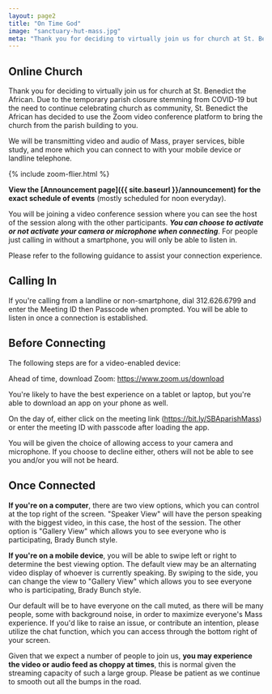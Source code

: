 ```yaml
---
layout: page2
title: "On Time God"
image: "sanctuary-hut-mass.jpg"
meta: "Thank you for deciding to virtually join us for church at St. Benedict the African. Due to the temporary parish closure stemming from COVID-19 but the need to continue celebrating church as community, St. Benedict the African has decided to use the Zoom video conference platform to bring the church from the parish building to you."
---
```

## Online Church

Thank you for deciding to virtually join us for church at St. Benedict the African. Due to the temporary parish closure stemming from COVID-19 but the need to continue celebrating church as community, St. Benedict the African has decided to use the Zoom video conference platform to bring the church from the parish building to you.

We will be transmitting video and audio of Mass, prayer services, bible study, and more which you can connect to with your mobile device or landline telephone.

{% include zoom-flier.html %}

**View the [Announcement page]({{ site.baseurl }}/announcement) for the exact schedule of events** (mostly scheduled for noon everyday). 

You will be joining a video conference session where you can see the host of the session along with the other participants. ***You can choose to activate or not activate your camera or microphone when connecting***. For people just calling in without a smartphone, you will only be able to listen in. 

Please refer to the following guidance to assist your connection experience.			

## Calling In

If you're calling from a landline or non-smartphone, dial 312.626.6799 and enter the Meeting ID then Passcode when prompted. You will be able to listen in once a connection is established.

## Before Connecting

The following steps are for a video-enabled device:

Ahead of time, download Zoom: <a href="https://www.zoom.us/download" target="_blank">https://www.zoom.us/download</a>


You're likely to have the best experience on a tablet or laptop, but you're able to download an app on your phone as well.

On the day of, either click on the meeting link (<a href="https://bit.ly/SBAparishMass" target="_blank">https://bit.ly/SBAparishMass</a>) or enter the meeting ID with passcode after loading the app.

You will be given the choice of allowing access to your camera and microphone. If you choose to decline either, others will not be able to see you and/or you will not be heard.

## Once Connected

**If you're on a computer**, there are two view options, which you can control at the top right of the screen. "Speaker View" will have the person speaking with the biggest video, in this case, the host of the session. The other option is "Gallery View" which allows you to see everyone who is participating, Brady Bunch style.

**If you're on a mobile device**, you will be able to swipe left or right to determine the best viewing option. The default view may be an alternating video display of whoever is currently speaking. By swiping to the side, you can change the view to "Gallery View" which allows you to see everyone who is participating, Brady Bunch style.

Our default will be to have everyone on the call muted, as there will be many people, some with background noise, in order to maximize everyone's Mass experience. If you'd like to raise an issue, or contribute an intention, please utilize the chat function, which you can access through the bottom right of your screen.

Given that we expect a number of people to join us, **you may experience the video or audio feed as choppy at times**, this is normal given the streaming capacity of such a large group. Please be patient as we continue to smooth out all the bumps in the road.
